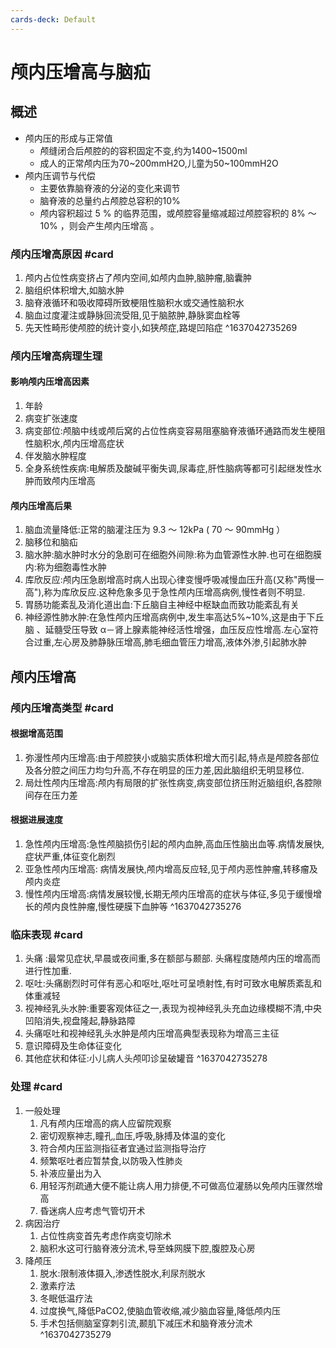 ```yaml
---
cards-deck: Default
---
```


# 颅内压增高与脑疝
## 概述
- 颅内压的形成与正常值
	- 颅缝闭合后颅腔的的容积固定不变,约为1400~1500ml
	- 成人的正常颅内压为70~200mmH2O,儿童为50~100mmH2O
- 颅内压调节与代偿
	- 主要依靠脑脊液的分泌的变化来调节
	- 脑脊液的总量约占颅腔总容积的10%
	- 颅内容积超过 5 % 的临界范围，或颅腔容量缩减超过颅腔容积的 8% ～ 10% ，则会产生颅内压增高 。
### 颅内压增高原因 #card 
1. 颅内占位性病变挤占了颅内空间,如颅内血肿,脑肿瘤,脑囊肿
2. 脑组织体积增大,如脑水肿
3. 脑脊液循环和吸收障碍所致梗阻性脑积水或交通性脑积水
4. 脑血过度灌注或静脉回流受阻,见于脑脓肿,静脉窦血栓等
5. 先天性畸形使颅腔的统计变小,如狭颅症,路堤凹陷症
^1637042735269

### 颅内压增高病理生理
#### 影响颅内压增高因素
1. 年龄
2. 病变扩张速度
3. 病变部位:颅脑中线或颅后窝的占位性病变容易阻塞脑脊液循环通路而发生梗阻性脑积水,颅内压增高症状
4. 伴发脑水肿程度
5. 全身系统性疾病:电解质及酸碱平衡失调,尿毒症,肝性脑病等都可引起继发性水肿而致颅内压增高
#### 颅内压增高后果
1. 脑血流量降低:正常的脑灌注压为 9.3 ～ 12kPa ( 70 ～ 90mmHg ）
2. 脑移位和脑疝
3. 脑水肿:脑水肿时水分的急剧可在细胞外间隙:称为血管源性水肿.也可在细胞膜内:称为细胞毒性水肿
4. 库欣反应:颅内压急剧增高时病人出现心律变慢呼吸减慢血压升高(又称"两慢一高"),称为库欣反应.这种危象多见于急性颅内压增高病例,慢性者则不明显.
5. 胃肠功能紊乱及消化道出血:下丘脑自主神经中枢缺血而致功能紊乱有关
6. 神经源性肺水肿:在急性颅内压增高病例中,发生率高达5%~10%,这是由于下丘脑 、延髓受压导致 α－肾上腺素能神经活性增强，血压反应性增高.左心室符合过重,左心房及肺静脉压增高,肺毛细血管压力增高,液体外渗,引起肺水肿

## 颅内压增高

### 颅内压增高类型 #card 
#### 根据增高范围
1. 弥漫性颅内压增高:由于颅腔狭小或脑实质体积增大而引起,特点是颅腔各部位及各分腔之间压力均匀升高,不存在明显的压力差,因此脑组织无明显移位. 
2. 局灶性颅内压增高:颅内有局限的扩张性病变,病变部位挤压附近脑组织,各腔隙间存在压力差
#### 根据进展速度
1. 急性颅内压增高:急性颅脑损伤引起的颅内血肿,高血压性脑出血等.病情发展快,症状严重,体征变化剧烈
2. 亚急性颅内压增高: 病情发展快,颅内增高反应轻,见于颅内恶性肿瘤,转移瘤及颅内炎症
3. 慢性颅内压增高:病情发展较慢,长期无颅内压增高的症状与体征,多见于缓慢增长的颅内良性肿瘤,慢性硬膜下血肿等
^1637042735276

### 临床表现 #card 
1. 头痛 :最常见症状,早晨或夜间重,多在额部与颞部. 头痛程度随颅内压的增高而进行性加重. 
2. 呕吐:头痛剧烈时可伴有恶心和呕吐,呕吐可呈喷射性,有时可致水电解质紊乱和体重减轻
3. 视神经乳头水肿:重要客观体征之一,表现为视神经乳头充血边缘模糊不清,中央凹陷消失,视盘隆起,静脉路障
4. 头痛呕吐和视神经乳头水肿是颅内压增高典型表现称为增高三主征
5. 意识障碍及生命体征变化
6. 其他症状和体征:小儿病人头颅叩诊呈破罐音
^1637042735278

### 处理 #card 
1. 一般处理
	1. 凡有颅内压增高的病人应留院观察
	2. 密切观察神志,瞳孔,血压,呼吸,脉搏及体温的变化
	3. 符合颅内压监测指征者宜通过监测指导治疗
	4. 频繁呕吐者应暂禁食,以防吸入性肺炎
	5. 补液应量出为入
	6. 用轻泻剂疏通大便不能让病人用力排便,不可做高位灌肠以免颅内压骤然增高
	7. 昏迷病人应考虑气管切开术
2. 病因治疗
	1. 占位性病变首先考虑作病变切除术
	2. 脑积水这可行脑脊液分流术,导至蛛网膜下腔,腹腔及心房
3. 降颅压
	1. 脱水:限制液体摄入,渗透性脱水,利尿剂脱水
	2. 激素疗法
	3. 冬眠低温疗法
	4. 过度换气,降低PaCO2,使脑血管收缩,减少脑血容量,降低颅内压
	5. 手术包括侧脑室穿刺引流,颞肌下减压术和脑脊液分流术
^1637042735279

